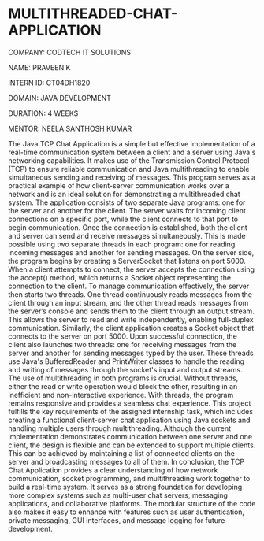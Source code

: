 # MULTITHREADED-CHAT-APPLICATION
COMPANY: CODTECH IT SOLUTIONS

NAME: PRAVEEN K

INTERN ID: CT04DH1820

DOMAIN: JAVA DEVELOPMENT

DURATION: 4 WEEKS

MENTOR: NEELA SANTHOSH KUMAR

The Java TCP Chat Application is a simple but effective implementation of a real-time communication system between a client and a server using Java's networking capabilities. It makes use of the Transmission Control Protocol (TCP) to ensure reliable communication and Java multithreading to enable simultaneous sending and receiving of messages. This program serves as a practical example of how client-server communication works over a network and is an ideal solution for demonstrating a multithreaded chat system.
The application consists of two separate Java programs: one for the server and another for the client. The server waits for incoming client connections on a specific port, while the client connects to that port to begin communication. Once the connection is established, both the client and server can send and receive messages simultaneously. This is made possible using two separate threads in each program: one for reading incoming messages and another for sending messages.
On the server side, the program begins by creating a ServerSocket that listens on port 5000. When a client attempts to connect, the server accepts the connection using the accept() method, which returns a Socket object representing the connection to the client. To manage communication effectively, the server then starts two threads. One thread continuously reads messages from the client through an input stream, and the other thread reads messages from the server’s console and sends them to the client through an output stream. This allows the server to read and write independently, enabling full-duplex communication.
Similarly, the client application creates a Socket object that connects to the server on port 5000. Upon successful connection, the client also launches two threads: one for receiving messages from the server and another for sending messages typed by the user. These threads use Java's BufferedReader and PrintWriter classes to handle the reading and writing of messages through the socket's input and output streams.
The use of multithreading in both programs is crucial. Without threads, either the read or write operation would block the other, resulting in an inefficient and non-interactive experience. With threads, the program remains responsive and provides a seamless chat experience.
This project fulfills the key requirements of the assigned internship task, which includes creating a functional client-server chat application using Java sockets and handling multiple users through multithreading. Although the current implementation demonstrates communication between one server and one client, the design is flexible and can be extended to support multiple clients. This can be achieved by maintaining a list of connected clients on the server and broadcasting messages to all of them.
In conclusion, the TCP Chat Application provides a clear understanding of how network communication, socket programming, and multithreading work together to build a real-time system. It serves as a strong foundation for developing more complex systems such as multi-user chat servers, messaging applications, and collaborative platforms. The modular structure of the code also makes it easy to enhance with features such as user authentication, private messaging, GUI interfaces, and message logging for future development.



